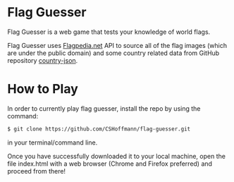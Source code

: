 # Flag Guesser

Flag Guesser is a web game that tests your knowledge of world flags. 

Flag Guesser uses [Flagpedia.net](https://flagpedia.net/download/icons) API to 
source all of the flag images (which are under the public domain) and some country 
related data from GitHub repository [country-json](https://github.com/samayo/country-json).

# How to Play

In order to currently play flag guesser, install the repo by using the command:

```bash
$ git clone https://github.com/CSHoffmann/flag-guesser.git
```
in your terminal/command line. 

Once you have successfully downloaded it to your local machine, open the file
index.html with a web browser (Chrome and Firefox preferred) and proceed from there!
